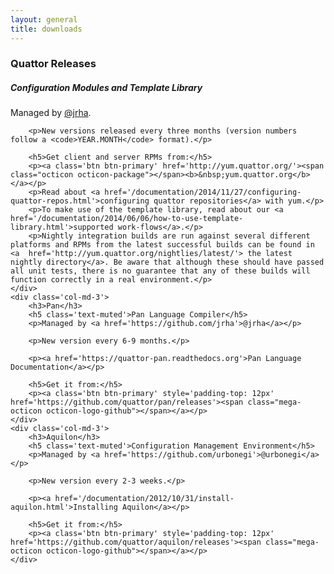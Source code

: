 ```yaml
---
layout: general
title: downloads
---
```


<div class='row'>
    <div class='col-md-6'>
        <h3>Quattor Releases</h3>
        <h5 class='text-muted'>Configuration Modules and Template Library</h5>
        <p>Managed by <a href='https://github.com/jrha'>@jrha</a>.</p>

        <p>New versions released every three months (version numbers follow a <code>YEAR.MONTH</code> format).</p>

        <h5>Get client and server RPMs from:</h5>
        <p><a class='btn btn-primary' href='http://yum.quattor.org/'><span class="octicon octicon-package"></span><b>&nbsp;yum.quattor.org</b></a></p>
        <p>Read about <a href='/documentation/2014/11/27/configuring-quattor-repos.html'>configuring quattor repositories</a> with yum.</p>
        <p>To make use of the template library, read about our <a href='/documentation/2014/06/06/how-to-use-template-library.html'>supported work-flows</a>.</p>
        <p>Nightly integration builds are run against several different platforms and RPMs from the latest successful builds can be found in <a  href='http://yum.quattor.org/nightlies/latest/'> the latest nightly directory</a>. Be aware that although these should have passed all unit tests, there is no guarantee that any of these builds will function correctly in a real environment.</p>
    </div>
    <div class='col-md-3'>
        <h3>Pan</h3>
        <h5 class='text-muted'>Pan Language Compiler</h5>
        <p>Managed by <a href='https://github.com/jrha'>@jrha</a></p>

        <p>New version every 6-9 months.</p>

        <p><a href='https://quattor-pan.readthedocs.org'>Pan Language Documentation</a></p>

        <h5>Get it from:</h5>
        <p><a class='btn btn-primary' style='padding-top: 12px' href='https://github.com/quattor/pan/releases'><span class="mega-octicon octicon-logo-github"></span></a></p>
    </div>
    <div class='col-md-3'>
        <h3>Aquilon</h3>
        <h5 class='text-muted'>Configuration Management Environment</h5>
        <p>Managed by <a href='https://github.com/urbonegi'>@urbonegi</a></p>

        <p>New version every 2-3 weeks.</p>

        <p><a href='/documentation/2012/10/31/install-aquilon.html'>Installing Aquilon</a></p>

        <h5>Get it from:</h5>
        <p><a class='btn btn-primary' style='padding-top: 12px' href='https://github.com/quattor/aquilon/releases'><span class="mega-octicon octicon-logo-github"></span></a></p>
    </div>
</div>
